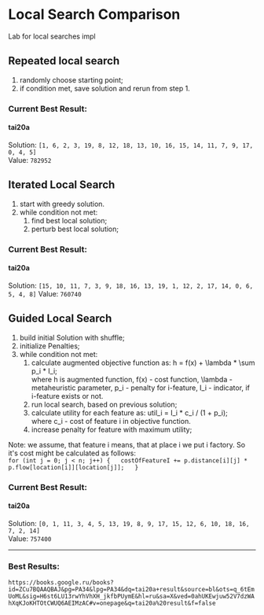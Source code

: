 # Local Search Comparison
Lab for local searches impl

## Repeated local search
1. randomly choose starting point;
2. if condition met, save solution and rerun from step 1.

### Current Best Result:
#### tai20a
Solution: `[1, 6, 2, 3, 19, 8, 12, 18, 13, 10, 16, 15, 14, 11, 7, 9, 17, 0, 4, 5]`  
Value: `782952`


## Iterated Local Search
1. start with greedy solution.
2. while condition not met: 
    1. find best local solution;
    2. perturb best local solution;

### Current Best Result:
#### tai20a
Solution: `[15, 10, 11, 7, 3, 9, 18, 16, 13, 19, 1, 12, 2, 17, 14, 0, 6, 5, 4, 8]`
Value: `760740`
    
    
## Guided Local Search
1. build initial Solution with shuffle;
2. initialize Penalties;
3. while condition not met:
    1. calculate augmented objective function as: h = f(x) + \lambda * \sum p_i * I_i;   
       where h is augmented function, f(x) - cost function, \lambda - metaheuristic parameter, p_i - penalty for i-feature, I_i - indicator, if i-feature exists or not.
    2. run local search, based on previous solution;
    3. calculate utility for each feature as: util_i = I_i * c_i / (1 + p_i);  
       where c_i - cost of feature i in objective function.
    4. increase penalty for feature with maximum utility;

Note: we assume, that feature i means, that at place i we put i factory.
So it's cost might be calculated as follows:  
`
    for (int j = 0; j < n; j++) {  
        costOfFeatureI += p.distance[i][j] * p.flow[location[i]][location[j]];  
    }  
`  
### Current Best Result:
#### tai20a
Solution: `[0, 1, 11, 3, 4, 5, 13, 19, 8, 9, 17, 15, 12, 6, 10, 18, 16, 7, 2, 14]`  
Value: `757400`


---
### Best Results: 
`https://books.google.ru/books?id=ZCu7BQAAQBAJ&pg=PA34&lpg=PA34&dq=tai20a+result&source=bl&ots=q_6tEmUoML&sig=H6st6LU13rwYhVhXH_jkfbPUymE&hl=ru&sa=X&ved=0ahUKEwjuw52V7dzWAhXqKJoKHTOtCWUQ6AEIMzAC#v=onepage&q=tai20a%20result&f=false`
